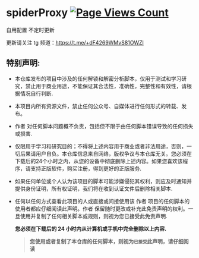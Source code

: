 # spiderProxy [![Page Views Count](https://badges.toozhao.com/badges/01J0Q94FXDH0TJK36V9CQNM96K/orange.svg)](https://badges.toozhao.com/stats/01J0Q94FXDH0TJK36V9CQNM96K "Get your own page views count badge on badges.toozhao.com")

自用配置 不定时更新

更新请关注 tg 频道：https://t.me/+dF4269WMvS81OWZl


## 特别声明:

- 本仓库发布的项目中涉及的任何解锁和解密分析脚本，仅用于测试和学习研究，禁止用于商业用途，不能保证其合法性，准确性，完整性和有效性，请根据情况自行判断.

- 本项目内所有资源文件，禁止任何公众号、自媒体进行任何形式的转载、发布。

- 作者 对任何脚本问题概不负责，包括但不限于由任何脚本错误导致的任何损失或损害.

- 仅限用于学习和研究目的；不得将上述内容用于商业或者非法用途，否则，一切后果请用户自负。本仓库信息来自网络，版权争议与本仓库无关。您必须在下载后的24个小时之内，从您的设备中彻底删除上述内容。如果您喜欢该程序，请支持正版软件，购买注册，得到更好的正版服务.

- 如果任何单位或个人认为该项目的脚本可能涉嫌侵犯其权利，则应及时通知并提供身份证明，所有权证明，我们将在收到认证文件后删除相关脚本.

- 任何以任何方式查看此项目的人或直接或间接使用该 作者 项目的任何脚本的使用者都应仔细阅读此声明。作者 保留随时更改或补充此免责声明的权利。一旦使用并复制了任何相关脚本或规则，则视为您已接受此免责声明.

  **您必须在下载后的 24 小时内从计算机或手机中完全删除以上内容.** </br>

  > **您使用或者复制了本仓库的任何脚本，则视为`已接受`此声明，请仔细阅读**
